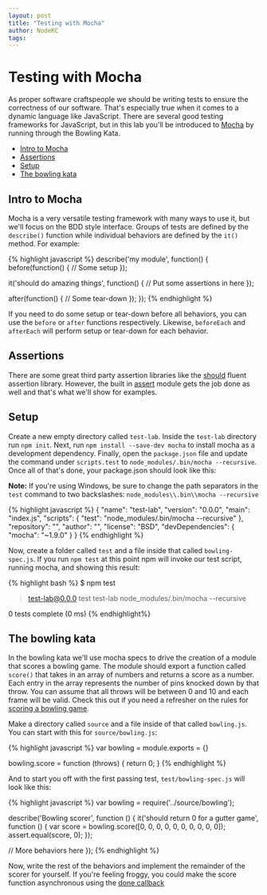 ```yaml
---
layout: post
title: "Testing with Mocha"
author: NodeKC
tags:
---
```


# Testing with Mocha

As proper software craftspeople we should be writing tests to ensure the correctness of our software. That's especially true when it comes to a dynamic language like JavaScript. There are several good testing frameworks for JavaScript, but in this lab you'll be introduced to [Mocha](https://github.com/visionmedia/mocha) by running through the Bowling Kata.

* [Intro to Mocha](#intro_to_mocha)
* [Assertions](#assertions)
* [Setup](#setup)
* [The bowling kata](#the_bowling_kata)

## Intro to Mocha

Mocha is a very versatile testing framework with many ways to use it, but we'll focus on the BDD style interface. Groups of tests are defined by the `describe()` function while individual behaviors are defined by the `it()` method. For example:

{% highlight javascript %}
describe('my module', function() {
  before(function() {
    // Some setup
  });

  it('should do amazing things', function() {
     // Put some assertions in here
  });

  after(function() {
    // Some tear-down
  });
});
{% endhighlight %}

If you need to do some setup or tear-down before all behaviors, you can use the `before` or `after` functions respectively. Likewise, `beforeEach` and `afterEach` will perform setup or tear-down for each behavior.

## Assertions

There are some great third party assertion libraries like the [should](https://github.com/visionmedia/should.js/) fluent assertion library. However, the built in [assert](http://nodejs.org/api/assert.html) module gets the job done as well and that's what we'll show for examples.

## Setup

Create a new empty directory called `test-lab`. Inside the `test-lab` directory run `npm init`. Next, run `npm install --save-dev mocha` to install mocha as a development dependency. Finally, open the `package.json` file and update the command under `scripts.test` to `node_modules/.bin/mocha --recursive`. Once all of that's done, your package.json should look like this:

**Note:** If you're using Windows, be sure to change the path separators in the `test` command to two backslashes: `node_modules\\.bin\\mocha --recursive`

{% highlight javascript %}
{
  "name": "test-lab",
  "version": "0.0.0",
  "main": "index.js",
  "scripts": {
    "test": "node_modules/.bin/mocha --recursive"
  },
  "repository": "",
  "author": "",
  "license": "BSD",
  "devDependencies": {
    "mocha": "~1.9.0"
  }
}
{% endhighlight %}

Now, create a folder called `test` and a file inside that called `bowling-spec.js`. If you run `npm test` at this point npm will invoke our test script, running mocha, and showing this result:

{% highlight bash %}
$ npm test

> test-lab@0.0.0 test test-lab
> node_modules/.bin/mocha --recursive


  0 tests complete (0 ms)
{% endhighlight%}

## The bowling kata

In the bowling kata we'll use mocha specs to drive the creation of a module that scores a bowling game. The module should export a function called `score()` that takes in an array of numbers and returns a score as a number. Each entry in the array represents the number of pins knocked down by that throw. You can assume that all throws will be between 0 and 10 and each frame will be valid. Check this out if you need a refresher on the rules for [scoring a bowling game](http://slocums.homestead.com/gamescore.html).

Make a directory called `source` and a file inside of that called `bowling.js`. You can start with this for `source/bowling.js`:

{% highlight javascript %}
var bowling = module.exports = {}

bowling.score = function (throws) {
  return 0;
}
{% endhighlight %}

And to start you off with the first passing test, `test/bowling-spec.js` will look like this:

{% highlight javascript %}
var bowling = require('../source/bowling');

describe('Bowling scorer', function () {
  it('should return 0 for a gutter game', function () {
    var score = bowling.score([0, 0, 0, 0, 0, 0, 0, 0, 0, 0]);
    assert.equal(score, 0);
  });

  // More behaviors here
});
{% endhighlight %}

Now, write the rest of the behaviors and implement the remainder of the scorer for yourself. If you're feeling froggy, you could make the score function asynchronous using the [done callback](http://visionmedia.github.io/mocha/#asynchronous-code)